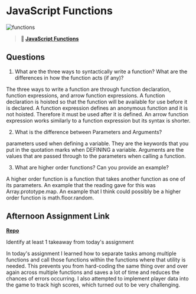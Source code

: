 # JavaScript Functions

![functions](https://bcw.blob.core.windows.net/public/img/function-anatomy.jpg)

> **📖 [JavaScript Functions](https://codeworksacademy.com/fs-student-guide/resources/wk2/02-Functions)**

## Questions

1. What are the three ways to syntactically write a function? What are the differences in how the function acts (if any)?

The three ways to write a function are through function declaration, function expressions, and arrow function expressions. A function declaration is hoisted so that the function will be available for use before it is declared. A function expression defines an anonymous function and it is not hoisted. Therefore it must be used after it is defined. An arrow function expression works similarly to a function expression but its syntax is shorter. 

2. What is the difference between Parameters and Arguments?

parameters used when defining a variable. They are the keywords that you put in the quotation marks when DEFINING a variable. Arguments are the values that are passed through to the parameters when calling a function. 

3. What are higher order functions? Can you provide an example?

A higher order function is a function that takes another function as one of its parameters. An example that the reading gave for this was Array.prototype.map. An example that I think could possibly be a higher order function is math.floor.random.

## Afternoon Assignment Link

**[Repo](https://github.com/CALEBELLIOTT/warehouse)**

Identify at least 1 takeaway from today's assignment

In today's assignment I learned how to separate tasks among multiple functions and call those functions within the functions where that utility is needed. This prevents you from hard-coding the same thing over and over again across multiple functions and saves a lot of time and reduces the chances of errors occurring. I also attempted to implement player data into the game to track high scores, which turned out to be very challenging.